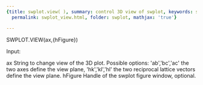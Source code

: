 ```yaml
---
{title: swplot.view( ), summary: control 3D view of swplot, keywords: sample, sidebar: sw_sidebar,
  permalink: swplot_view.html, folder: swplot, mathjax: 'true'}

---
```

 
SWPLOT.VIEW(ax,{hFigure})
 
Input:
 
ax        String to change view of the 3D plot. Possible options:
              'ab','bc','ac'  the two axes define the view plane,
              'hk','kl','hl'  the two reciprocal lattice vectors define
                              the view plane.
hFigure   Handle of the swplot figure window, optional.
 

